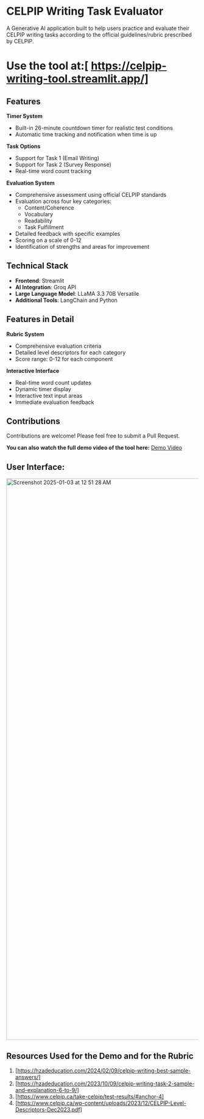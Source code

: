 # CELPIP Writing Task Evaluator

A Generative AI application built to help users practice and evaluate their CELPIP writing tasks according to the official guidelines/rubric prescribed by CELPIP.
# Use the tool at:[ https://celpip-writing-tool.streamlit.app/]
## Features

**Timer System**
- Built-in 26-minute countdown timer for realistic test conditions
- Automatic time tracking and notification when time is up

**Task Options**
- Support for Task 1 (Email Writing)
- Support for Task 2 (Survey Response)
- Real-time word count tracking

**Evaluation System**
- Comprehensive assessment using official CELPIP standards
- Evaluation across four key categories:
  - Content/Coherence
  - Vocabulary
  - Readability
  - Task Fulfillment
- Detailed feedback with specific examples
- Scoring on a scale of 0-12
- Identification of strengths and areas for improvement

## Technical Stack

- **Frontend**: Streamlit
- **AI Integration**: Groq API
- **Large Language Model**: LLaMA 3.3 70B Versatile
- **Additional Tools**: LangChain and Python 

## Features in Detail

**Rubric System**

- Comprehensive evaluation criteria
- Detailed level descriptors for each category
- Score range: 0-12 for each component

**Interactive Interface**
- Real-time word count updates
- Dynamic timer display
- Interactive text input areas
- Immediate evaluation feedback

## Contributions

Contributions are welcome! Please feel free to submit a Pull Request.


**You can also watch the full demo video of the tool here:**
[Demo Video]( https://drive.google.com/file/d/1STpzSbeNAGqOUFyd107b8m2v_3cm6i_q/view?usp=drive_link)
## User Interface:
<img width="1470" alt="Screenshot 2025-01-03 at 12 51 28 AM" src="https://github.com/user-attachments/assets/0e7c3f68-396a-4b7e-a84d-ebb36d3f5599" />


## Resources Used for the Demo and for the Rubric
1. [https://hzadeducation.com/2024/02/09/celpip-writing-best-sample-answers/]
2. [https://hzadeducation.com/2023/10/09/celpip-writing-task-2-sample-and-explanation-6-to-9/]
3. [https://www.celpip.ca/take-celpip/test-results/#anchor-4]
4. [https://www.celpip.ca/wp-content/uploads/2023/12/CELPIP-Level-Descriptors-Dec2023.pdf]
